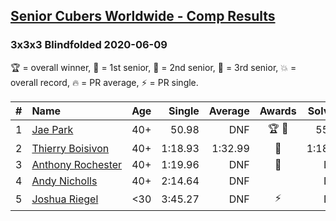 <style>table {white-space: nowrap;}</style>

## [Senior Cubers Worldwide - Comp Results](/scw-comp/results/)
### 3x3x3 Blindfolded 2020-06-09

🏆 = overall winner, 🥇 = 1st senior, 🥈 = 2nd senior, 🥉 = 3rd senior, 💥 = overall record, 🔥 = PR average, ⚡ = PR single.

| # | Name | Age | Single | Average | Awards | Solve 1 | Solve 2 | Solve 3 | Video |
| :--: | :-- | :--: | --: | --: | :--: | --: | --: | --: | :-- |
| 1 | [Jae Park](../../persons/jae_park/333bf.md) | 40+ | 50.98 | DNF | 🏆 🥇 | 55.78 | 50.98 | DNF | [Link](https://www.facebook.com/events/620460455211235/permalink/622049145052366/) |
| 2 | [Thierry Boisivon](../../persons/thierry_boisivon/333bf.md) | 40+ | 1:18.93 | 1:32.99 | 🥈 | 1:18.93 | 1:32.60 | 1:47.44 | [Link](https://www.facebook.com/events/620460455211235/permalink/624245591499388/) |
| 3 | [Anthony Rochester](../../persons/anthony_rochester/333bf.md) | 40+ | 1:19.96 | DNF | 🥉 | DNF | 1:19.96 | DNF | [Link](https://www.facebook.com/events/620460455211235/permalink/622088728381741/) |
| 4 | [Andy Nicholls](../../persons/andy_nicholls/333bf.md) | 40+ | 2:14.64 | DNF |  | DNF | 2:14.64 | 2:51.75 | [Link](https://www.facebook.com/events/620460455211235/permalink/621814138409200/) |
| 5 | [Joshua Riegel](../../persons/joshua_riegel/333bf.md) | <30 | 3:45.27 | DNF | ⚡ | DNF | DNF | 3:45.27 | [Link](https://www.facebook.com/events/620460455211235/permalink/624275494829731/) |

<!-- Global site tag (gtag.js) - Google Analytics -->
<script async src="https://www.googletagmanager.com/gtag/js?id=UA-86348435-3"></script>
<script>window.dataLayer = window.dataLayer || []; function gtag() {dataLayer.push(arguments);} gtag('js', new Date()); gtag('config', 'UA-86348435-3');</script>

